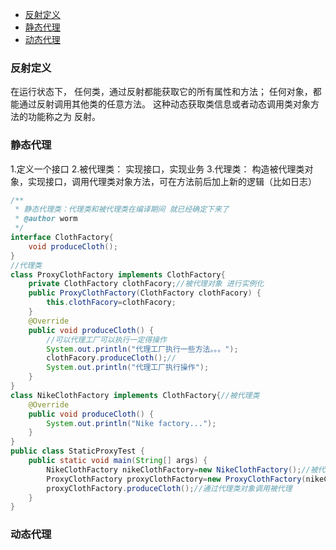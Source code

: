 <!-- MarkdownTOC -->

- [反射定义](#反射定义)
- [静态代理](#静态代理)
- [动态代理](#动态代理)

<!-- /MarkdownTOC -->

### 反射定义
在运行状态下， 任何类，通过反射都能获取它的所有属性和方法；
             任何对象，都能通过反射调用其他类的任意方法。
这种动态获取类信息或者动态调用类对象方法的功能称之为 反射。


### 静态代理
1.定义一个接口
2.被代理类： 实现接口，实现业务
3.代理类： 构造被代理类对象，实现接口，调用代理类对象方法，可在方法前后加上新的逻辑（比如日志）

```java
/**
 * 静态代理类：代理类和被代理类在编译期间 就已经确定下来了
 * @author worm
 */
interface ClothFactory{
	void produceCloth();
}
//代理类
class ProxyClothFactory implements ClothFactory{
	private ClothFactory clothFacory;//被代理对象 进行实例化
	public ProxyClothFactory(ClothFactory clothFacory) {
		this.clothFacory=clothFacory;
	}
	@Override
	public void produceCloth() {
		//可以代理工厂可以执行一定得操作
		System.out.println("代理工厂执行一些方法。。。");
		clothFacory.produceCloth();//
		System.out.println("代理工厂执行操作");
	}
}
class NikeClothFactory implements ClothFactory{//被代理类
	@Override
	public void produceCloth() {
		System.out.println("Nike factory...");
	}
}
public class StaticProxyTest {
	public static void main(String[] args) {
		NikeClothFactory nikeClothFactory=new NikeClothFactory();//被代理对象
		ProxyClothFactory proxyClothFactory=new ProxyClothFactory(nikeClothFactory);//创建代理类对象		
		proxyClothFactory.produceCloth();//通过代理类对象调用被代理
	}
}
```
### 动态代理
